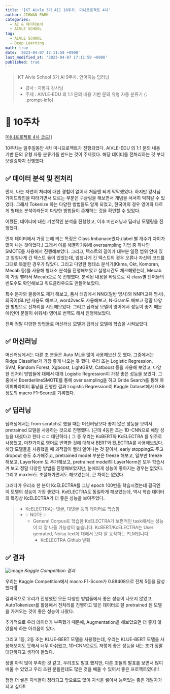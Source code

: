```yaml
---
title: '[KT Aivle 3기 AI] 10주차. 미니프로젝트 4차'
author: JIHWAN PARK
categories:
  - AI & 데이터분석
  - AIVLE SCHOOL
tag:
  - AIVLE SCHOOL
  - Deep Learning
math: true
date: '2023-04-07 17:11:59 +0900'
last_modified_at: '2023-04-07 17:11:59 +0900'
published: true
---
```

> KT Aivle School 3기 AI 9주차. 언어지능 딥러닝
> - 강사 : 지병규 강사님
> - 주제 : AIVLE-EDU 의 1:1 문의 내용 기반 문의 유형 자동 분류기
{: .prompt-info}

# 🌟 10주차

<a href='https://github.com/Jihwan98/aivle_school/tree/main/2023.04.03_%EB%AF%B8%EB%8B%88%ED%94%84%EB%A1%9C%EC%A0%9D%ED%8A%B84%EC%B0%A8_%EC%8B%A4%EC%8A%B5%EC%9E%90%EB%A3%8C' target='_blank'>[미니프로젝트 4차 코드!]</a>

10주차는 일주일동안 4차 미니프로젝트가 진행되었다. AIVLE-EDU 의 1:1 문의 내용 기반 문의 유형 자동 분류기를 만드는 것이 주제였다. 해당 데이터를 전처리하는 것 부터 모델링까지 진행했다.

## ✅ 데이터 분석 및 전처리

먼저, 나는 자연어 처리에 대한 경험이 없어서 처음엔 되게 막막했었다. 하지만 강사님 가이드라인을 따라가면서 모르는 부분은 구글링을 해보면서 개념을 서서히 익혀갈 수 있었다. 그래서 Tokenize 하는 다양한 방법들도 알게 되었고, 한국어의 경우 영어와 다르게 형태소 분석이라든지 다양한 방법들이 존재하는 것을 확인할 수 있었다.

어쨌든, 데이터에 대한 기본적인 분석을 진행했고, 이후 머신러닝과 딥러닝 모델링을 진행했다.

먼저 데이터에서 가장 눈에 띄는 특징은 Class Imbanace였다.(label 별 개수가 차이가 많이 나는 것이었다.) 그래서 이를 해결하기위해 oversampling 기법 중 하나인 SMOTE를 사용해서 진행해보았다. 그리고, 텍스트의 길이가 대부분 일정 범위 안에 있고 엄청나게 긴 텍스트 들이 있었는데, 엄청나게 긴 텍스트의 경우 오류나 자신의 코드를 그대로 복붙한 경우가 많았다. 그리고 다양한 형태소 분석기(Kkma, Okt, Komoran, Mecab 등)를 사용해 형태소 분석을 진행해보았고 실행시간도 체크해봤는데, Mecab이 가장 빨라서 Mecab으로 쭉 진행했다. 분석된 내용을 바탕으로 각 class별 단어들의 빈도수도 확인해보고 워드클라우드도 만들어보았다. 

특수 문자와 불용어도 제거 해보고, 품사 태깅에서 NNG(일반 명사)와 NNP(고유 명사), 외국어(SL)만 사용도 해보고, word2vec도 사용해보고, N-Gram도 해보고 정말 다양한 방법으로 전처리를 시도해보았다. 그리고 딥러닝 모델이 영어에서 성능이 좋기 때문에(언어 분절이 쉬워서) 영어로 번역도 해서 진행해보았다.

진짜 정말 다양한 방법들로 머신러닝 모델과 딥러닝 모델에 학습을 시켜보았다.

## ✅ 머신러닝

머신러닝에서는 다른 조 분들은 Auto ML을 많이 사용해보신 듯 했다. 그중에서는 Ridge Classifier가 가장 좋게 나오는 듯 했다. 우리 조는 Logistic Regression, SVM, Random Forest, Xgboost, LightGBM, Catboost 등을 사용해 보았고, 다양한 전처리 방법들에 대해서 대개 Logistic Regression이 가장 좋은 성능을 보였다. 그 중에서 BoerderlineSMOTE를 통해 over sampling을 하고 Gride Search를 통해 하이퍼파라미터 튜닝을 진행한 결과 Logistic Regression이 Kaggle Dataset에서 0.86정도의 macro F1-Score를 기록했다.

## ✅ 딥러닝

딥러닝에서는 from scratch로 했을 때는 머신러닝보다 좋지 않은 성능을 보여서 pretrained 모델을 사용하는 것으로 진행했다. (근데 4등한 조는 1D-CNN으로 해당 성능을 내셨다고 한다 ㄷㄷ 대단하다.) 그 중 우리는 KoBERT와 KcELECTRA 를 위주로 사용했고, 마찬가지로 영어로 번역한 것에 대해서 BERT와 ELECTRA를 사용해보았다. 해당 모델들을 사용했을 때 과적합이 빨리 일어나는 것 같아서, early stopping도 주고 dropout 층도 추가해주고, pretrained model 부분은 freeze 해보고, 일부만 freeze 해보고, LayerNorm 도 추가해보고, pretrained model의 LayerNorm은 모두 학습시켜 보고 정말 다양한 방법을 진행해보았지만, 눈에띄게 성능이 좋아지는 경우는 없었다. 그리고 maxlen도 조절해가면서도 해보았는데, 큰 차이는 없었다.

그러다가 우리조 한 분이 KcELECTRA를 그냥 epoch 100번을 학습시켰는데 결국엔 이 모델의 성능이 가장 좋았다. KoELECTRA도 동일하게 해보았는데, 역시 학습 데이터의 특징상 KcELECTRA가 더 좋은 성능을 보여주었다.

> - KcELECTRA는 댓글, 대댓글 등의 데이터로 학습함
> - 💡 NOTE 💡 
>   -  General Corpus로 학습한 KoELECTRA가 보편적인 task에서는 성능이 더 잘 나올 가능성이 높습니다. KcBERT/KcELECTRA는 User genrated, Noisy text에 대해서 보다 잘 동작하는 PLM입니다.
>       - KcELECTRA Github 발췌

## ✅ 결과

![image](https://user-images.githubusercontent.com/76936390/230573222-b7d9e30a-5f77-408c-9716-fd3271e6f4d8.png)
_Kaggle Competition 결과_

우리는 Kaggle Competition에서 macro F1-Score가 0.88408으로 전체 5등을 달성했다!👏

결과적으로 우리가 진행했던 모든 다양한 방법들에서 좋은 성능이 나오지 않았고, AutoTokenizer를 활용해서 전처리를 진행하고 많은 데이터로 잘 pretrained 된 모델을 가져오는 것이 좋은 성능이 나왔다. 

추가적으로 우리 데이터가 부족했기 때문에, Augmentation을 해보았으면 더 좋지 않았을까 하는 아쉬움이 있다.

그리고 1등, 2등 조는 KLUE-BERT 모델을 사용했는데, 우리는 KLUE-BERT 모델을 사용해보지도 못해서 너무 아쉬웠고, 1D-CNN으로도 저렇게 좋은 성능을 내는 조가 정말 대단하다고 생각이 들었다.

정말 아직 많이 부족한 것 같고, 우리조도 발표 했지만, 다른 조들의 발표를 보면서 많이 배울 수 있었고 우리 조원 분들한테도 많은 것을 배울 수 있어서 좋은 프로젝트였다!!!

점점 더 쌓은 지식들이 정리되고 앞으로도 많이 지식을 쌓아서 능력있는 좋은 개발자가 되고 싶다!!

